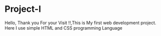# Project-I
Hello, Thank you For your Visit !!,This is My first web development project. Here I use simple HTML and CSS programming Language
